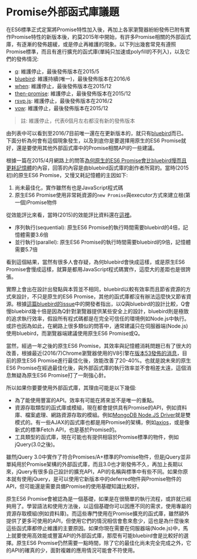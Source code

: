 # Promise外部函式庫議題

在ES6標準正式定案將Promise特性加入後，再加上各家瀏覽器紛紛發佈已附有實作Promise特性的新版本後，約莫2015年中開始，有許多Promise相關的外部函式庫，有逐漸的發佈趨緩，或是停止再維護的現象。以下列出幾套常見有遵照Promise標準，而且有進行擴充的函式庫(單純只加速或polyfill的不列入)，以及它們的發佈情況:

- [q](https://github.com/kriskowal/q/releases): 維護停止，最後發佈版本在2015/5
- [bluebird](https://github.com/petkaantonov/bluebird/releases): 維護持續(唯一)，最後發佈版本在2016/6
- [when](https://github.com/cujojs/when/releases): 維護停止，最後發佈版本在2015/12
- [then-promise](https://github.com/then/promise/releases): 維護停止，最後發佈版本在2015/12
- [rsvp.js](https://github.com/tildeio/rsvp.js/releases): 維護停止，最後發佈版本在2016/2
- [vow](https://github.com/dfilatov/vow/releases): 維護停止，最後發佈版本在2015/12

> 註: 維護停止，代表6個月左右都沒有新的發佈版本

由列表中可以看到至2016/7目前唯一還在在更新版本的，就只有[bluebird](https://github.com/petkaantonov/bluebird/releases)而已。下面分析為何會有這個現象發生，以及到底你是要選擇用原生的ES6 Promise就好，還是要使用其他外部函式庫中的Promise相關API的一些建議。

根據一篇在2015/4月網路上的問答[為何原生的ES6 Promise會比bluebird慢而且更耗記憶體](http://programmers.stackexchange.com/questions/278778/why-are-native-es6-promises-slower-and-more-memory-intensive-than-bluebird)的內容，回答的內容是由bluebird函式庫的創作者所寫的。當時(2015初)的原生ES6 Promise，又慢又耗記憶體的主因如下:

1. 尚未最佳化，實作雖然有也是JavaScript程式碼
2. 原生ES6 Promise使用非常耗資源的`new Promise`與executor方式來建立根(第一個)Promise物件

從效能評比來看，當時(2015)的效能評比資料還在[這裡](https://github.com/petkaantonov/bluebird/tree/master/benchmark)。

- 序列執行(sequential): 原生ES6 Promise的執行時間需要bluebird的4倍，記憶體需要3.6倍
- 並行執行(parallel): 原生ES6 Promise的執行時間需要bluebird的9倍，記憶體需要5.7倍

看到這個結果，當然有很多人會存疑，為何bluebird會快成這樣，或是原生ES6 Promise會慢成這樣，就算是都用JavaScript程式碼實作，這麼大的差距也是很誇張。

實際上會出在設計出發點與本質並不相同，bluebird以較有效率而且節省資源的方式來設計，不只是原生的ES6 Promise，其他的函式庫都沒有辦法這麼快又節省資源。根據[這篇bluebird的issue](https://github.com/petkaantonov/bluebird/issues/381)中的開發者指出，以Q與bluebird的設計比較，Q會慢bluebird幾十倍是因為Q針對瀏覽器提供某些安全上的設計，bluebird則是極致的追求執行效率，假設所有程式碼都是在完全可信任的環境例如Node.js中執行。或許也因為如此，在網路上很多類似的問答中，通常建議只在伺服器端(Node.js)使用bluebird，而瀏覽器端建議使用原生ES6 Promise或Q。

當然，經過一年之後的原生ES6 Promise，其效率與記憶體消耗問題已有了很大的改善，根據最近(2016/7)Chrome瀏覽器使用的V8引擎在[版本53發佈的消息](http://v8project.blogspot.tw/2016/07/v8-release-53.html)，目前的原生ES6 Promise進行最佳化後，效能改善了20-40%。也就是說未來的原生ES6 Promise在經過最佳化後，與外部函式庫的執行效率並不會相差太遠，這個消息無疑為原生ES6 Promise打了一劑強心針。

所以如果你要要使用外部函式庫，其理由可能是以下幾個:

- 為了能使用豐富的API。效率有可能在將來並不是唯一的重點。
- 資源存取類型的函式庫或模組，現在都會提供具有Promise的API，例如資料庫、檔案處理、網路資源存取的模組。例如[MongoDB Node.JS Driver](https://mongodb.github.io/node-mongodb-native/)就是雙模式的。有一些AJAX的函式庫也都是用Promise的架構，例如[axios](https://github.com/mzabriskie/axios)，或是像新式的標準Fetch API，也是基於Promise的。
- 工具類型的函式庫，現在可能也有提供相容於Promise標準的物件，例如jQuery(3.0之後)。

雖然jQuery 3.0中實作了符合Promises/A+標準的Promise物件，但是jQuery並非單純用於Promise架構的外部函式庫，而且3.0也才剛發佈不久，再加上長期以來，jQuery有很多自己設計的擴充API，API的名稱與標準中有些不同。如果你原本就有使用jQuery，是可以使用它新版本中的deferred物件與Promise物件的API，但可能還是需要具備Promise的使用基礎知識比較好。

原生ES6 Promise會被認為是一個基礎，如果是在很簡單的執行流程，或許就已經夠用了。學習語法和使用方法後，以這個基礎你可以因應不同的需求，使用專屬的資源存取模組(例如資料庫)。而這些專門使用在Promise擴充的函式庫，雖然額外提供了更多可使用的API，但使用它們的情況相信會愈來愈少，這也是為什麼後來這些函式庫都停止維護的主要原因。如果你現在需要在伺服器端(Node.js)中，馬上就要使用高效能或豐富API的外部函式庫，那麼有可能bluebird會是比較好的選擇。原生ES6 Promise仍然需要一點時間，除了它的最佳化尚未完全完成之外，它的API的確真的少，面對複雜的應用情況可能會不符使用。
